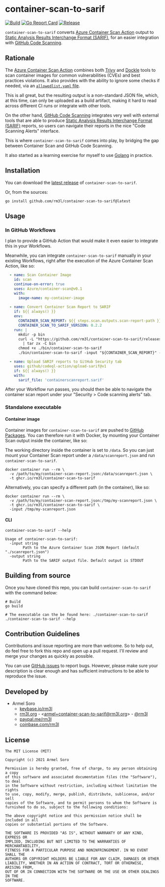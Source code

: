 # container-scan-to-sarif

[![Build](https://github.com/rm3l/container-scan-to-sarif/actions/workflows/build.yml/badge.svg)](https://github.com/rm3l/container-scan-to-sarif/actions/workflows/build.yml)
[![Go Report Card](https://goreportcard.com/badge/github.com/rm3l/container-scan-to-sarif)](https://goreportcard.com/report/github.com/rm3l/container-scan-to-sarif)
[![Release](https://github.com/rm3l/container-scan-to-sarif/actions/workflows/release.yml/badge.svg)](https://github.com/rm3l/container-scan-to-sarif/actions/workflows/release.yml)

`container-scan-to-sarif` converts [Azure Container Scan Action](https://github.com/Azure/container-scan#action-output) output to [Static Analysis Results Interchange Format (SARIF)](https://sarifweb.azurewebsites.net/), for an easier integration with [GitHub Code Scanning](https://docs.github.com/en/code-security/code-scanning/automatically-scanning-your-code-for-vulnerabilities-and-errors/about-code-scanning).

## Rationale
The [Azure Container Scan Action](https://github.com/Azure/container-scan) combines both [Trivy](https://github.com/aquasecurity/trivy) 
and [Dockle](https://github.com/goodwithtech/dockle) tools to scan container images 
for common vulnerabilities (CVEs) and best practices violations. It also provides with the ability to ignore some checks 
if needed, via an [`allowedlist.yaml` file](https://github.com/Azure/container-scan#ignoring-vulnerabilities).

This is all great, but the resulting output is a non-standard JSON file, which, at this time,
can only be uploaded as a build artifact, making it hard to read across different CI runs or integrate with other tools.

On the other hand, [GitHub Code Scanning](https://docs.github.com/en/code-security/code-scanning/automatically-scanning-your-code-for-vulnerabilities-and-errors/about-code-scanning) integrates very well with external tools that are able to produce
[Static Analysis Results Interchange Format (SARIF)](https://sarifweb.azurewebsites.net/) reports, so users can navigate their reports in the nice 
"Code Scanning Alerts" interface.

This is where `container-scan-to-sarif` comes into play, by bridging the gap between Container Scan and GitHub Code Scanning.

It also started as a learning exercise for myself to use [Golang](https://golang.org/) in practice.

## Installation

You can download the [latest release](https://github.com/rm3l/container-scan-to-sarif/releases/latest) of `container-scan-to-sarif`.

Or, from the sources:

```shell
go install github.com/rm3l/container-scan-to-sarif@latest
```

## Usage

### In GitHub Workflows

I plan to provide a GitHub Action that would make it even easier to integrate this in your Workflows.

Meanwhile, you can integrate `container-scan-to-sarif` manually in your existing Workflows, right after the execution 
of the Azure Container Scan Action, like so:

```yaml
  - name: Scan Container Image
    id: scan
    continue-on-error: true
    uses: Azure/container-scan@v0.1
    with:
      image-name: my-container-image
      
  - name: Convert Container Scan Report to SARIF
    if: ${{ always() }}
    env:
      CONTAINER_SCAN_REPORT: ${{ steps.scan.outputs.scan-report-path }}
      CONTAINER_SCAN_TO_SARIF_VERSION: 0.2.2
    run: |
      mkdir -p bin
      curl -L "https://github.com/rm3l/container-scan-to-sarif/releases/download/${CONTAINER_SCAN_TO_SARIF_VERSION}/container-scan-to-sarif_${CONTAINER_SCAN_TO_SARIF_VERSION}_Linux_x86_64.tar.gz" \
        | tar zx -C bin
      chmod +x ./bin/container-scan-to-sarif
      ./bin/container-scan-to-sarif -input "${CONTAINER_SCAN_REPORT}" -output ./containerscanreport.sarif

  - name: Upload SARIF reports to GitHub Security tab
    uses: github/codeql-action/upload-sarif@v1
    if: ${{ always() }}
    with:
      sarif_file: 'containerscanreport.sarif'
```

After your Workflow run passes, you should then be able to navigate the container scan report under your "Security > Code scanning alerts" tab.

### Standalone executable

#### Container image

Container images for `container-scan-to-sarif` are pushed to [GitHub Packages](https://github.com/rm3l/container-scan-to-sarif/pkgs/container/container-scan-to-sarif).
You can therefore run it with Docker, by mounting your Container Scan output inside the container, like so:

The working directory inside the container is set to `/data`. So you can just mount your Container Scan report under a `/data/scanreport.json` and run `container-scan-to-sarif`.
```shell
docker container run --rm \
  -v /path/to/my/container-scan-report.json:/data/scanreport.json \
  -t ghcr.io/rm3l/container-scan-to-sarif 
```

Alternatively, you can specify a different path (in the container), like so:
```shell
docker container run --rm \
  -v /path/to/my/container-scan-report.json:/tmp/my-scanreport.json \
  -t ghcr.io/rm3l/container-scan-to-sarif \
  -input /tmp/my-scanreport.json
```

#### CLI

```shell
container-scan-to-sarif --help

Usage of container-scan-to-sarif:
  -input string
        Path to the Azure Container Scan JSON Report (default "./scanreport.json")
  -output string
        Path to the SARIF output file. Default output is STDOUT
```

## Building from source

Once you have cloned this repo, you can build `container-scan-to-sarif` with the command below:

```shell
# Build
go build

# The executable can the be found here: ./container-scan-to-sarif
./container-scan-to-sarif --help
```

## Contribution Guidelines

Contributions and issue reporting are more than welcome. So to help out, do feel free to fork this repo and open up a pull request.
I'll review and merge your changes as quickly as possible.

You can use [GitHub issues](https://github.com/rm3l/container-scan-to-sarif/issues) to report bugs.
However, please make sure your description is clear enough and has sufficient instructions to be able to reproduce the issue.

## Developed by

* Armel Soro
    * [keybase.io/rm3l](https://keybase.io/rm3l)
    * [rm3l.org](https://rm3l.org) - &lt;armel+container-scan-to-sarif@rm3l.org&gt; - [@rm3l](https://twitter.com/rm3l)
    * [paypal.me/rm3l](https://paypal.me/rm3l)
    * [coinbase.com/rm3l](https://www.coinbase.com/rm3l)

## License

    The MIT License (MIT)

    Copyright (c) 2021 Armel Soro

    Permission is hereby granted, free of charge, to any person obtaining a copy
    of this software and associated documentation files (the "Software"), to deal
    in the Software without restriction, including without limitation the rights
    to use, copy, modify, merge, publish, distribute, sublicense, and/or sell
    copies of the Software, and to permit persons to whom the Software is
    furnished to do so, subject to the following conditions:

    The above copyright notice and this permission notice shall be included in all
    copies or substantial portions of the Software.

    THE SOFTWARE IS PROVIDED "AS IS", WITHOUT WARRANTY OF ANY KIND, EXPRESS OR
    IMPLIED, INCLUDING BUT NOT LIMITED TO THE WARRANTIES OF MERCHANTABILITY,
    FITNESS FOR A PARTICULAR PURPOSE AND NONINFRINGEMENT. IN NO EVENT SHALL THE
    AUTHORS OR COPYRIGHT HOLDERS BE LIABLE FOR ANY CLAIM, DAMAGES OR OTHER
    LIABILITY, WHETHER IN AN ACTION OF CONTRACT, TORT OR OTHERWISE, ARISING FROM,
    OUT OF OR IN CONNECTION WITH THE SOFTWARE OR THE USE OR OTHER DEALINGS IN THE
    SOFTWARE.
